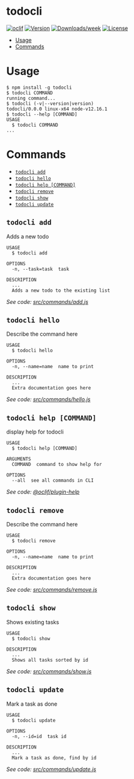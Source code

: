 todocli
=======



[![oclif](https://img.shields.io/badge/cli-oclif-brightgreen.svg)](https://oclif.io)
[![Version](https://img.shields.io/npm/v/todocli.svg)](https://npmjs.org/package/todocli)
[![Downloads/week](https://img.shields.io/npm/dw/todocli.svg)](https://npmjs.org/package/todocli)
[![License](https://img.shields.io/npm/l/todocli.svg)](https://github.com/Gittenger/todocli/blob/master/package.json)

<!-- toc -->
* [Usage](#usage)
* [Commands](#commands)
<!-- tocstop -->
# Usage
<!-- usage -->
```sh-session
$ npm install -g todocli
$ todocli COMMAND
running command...
$ todocli (-v|--version|version)
todocli/0.0.0 linux-x64 node-v12.16.1
$ todocli --help [COMMAND]
USAGE
  $ todocli COMMAND
...
```
<!-- usagestop -->
# Commands
<!-- commands -->
* [`todocli add`](#todocli-add)
* [`todocli hello`](#todocli-hello)
* [`todocli help [COMMAND]`](#todocli-help-command)
* [`todocli remove`](#todocli-remove)
* [`todocli show`](#todocli-show)
* [`todocli update`](#todocli-update)

## `todocli add`

Adds a new todo

```
USAGE
  $ todocli add

OPTIONS
  -n, --task=task  task

DESCRIPTION
  ...
  Adds a new todo to the existing list
```

_See code: [src/commands/add.js](https://github.com/Gittenger/todocli/blob/v0.0.0/src/commands/add.js)_

## `todocli hello`

Describe the command here

```
USAGE
  $ todocli hello

OPTIONS
  -n, --name=name  name to print

DESCRIPTION
  ...
  Extra documentation goes here
```

_See code: [src/commands/hello.js](https://github.com/Gittenger/todocli/blob/v0.0.0/src/commands/hello.js)_

## `todocli help [COMMAND]`

display help for todocli

```
USAGE
  $ todocli help [COMMAND]

ARGUMENTS
  COMMAND  command to show help for

OPTIONS
  --all  see all commands in CLI
```

_See code: [@oclif/plugin-help](https://github.com/oclif/plugin-help/blob/v2.2.3/src/commands/help.ts)_

## `todocli remove`

Describe the command here

```
USAGE
  $ todocli remove

OPTIONS
  -n, --name=name  name to print

DESCRIPTION
  ...
  Extra documentation goes here
```

_See code: [src/commands/remove.js](https://github.com/Gittenger/todocli/blob/v0.0.0/src/commands/remove.js)_

## `todocli show`

Shows existing tasks

```
USAGE
  $ todocli show

DESCRIPTION
  ...
  Shows all tasks sorted by id
```

_See code: [src/commands/show.js](https://github.com/Gittenger/todocli/blob/v0.0.0/src/commands/show.js)_

## `todocli update`

Mark a task as done

```
USAGE
  $ todocli update

OPTIONS
  -n, --id=id  task id

DESCRIPTION
  ...
  Mark a task as done, find by id
```

_See code: [src/commands/update.js](https://github.com/Gittenger/todocli/blob/v0.0.0/src/commands/update.js)_
<!-- commandsstop -->
